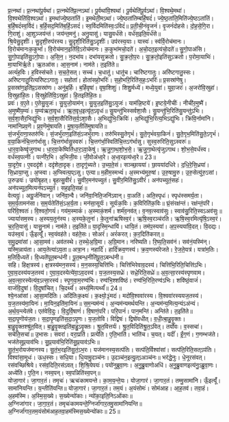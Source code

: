 

  
प्र॒त्नथा॑। प्र॒त्नथा॑पू॒र्वथा॑। प्र॒त्नथेति॑प्र॒त्नऽथा॑। पू॒र्वथा॑वि॒श्वथा॑। पू॒र्वथेति॑पू॒र्वऽथा॑। वि॒श्वथे॒मथा॑। वि॒श्वथेति॑वि॒श्वऽथा॑। इ॒मथा॑ज्ये॒ष्ठता॑तिं। इ॒मथेती॒मऽथा॑। ज्ये॒ष्ठता॑तिम्बर्हि॒षदं॑। ज्ये॒ष्ठ॒ता॑ति॒मिति॑ज्ये॒ष्ठऽता॑तिं। ब॒र्हि॒षदं॑स्व॒र्विदं। ब॒र्हि॒सद॒मिति॑ब॒र्हि॒ऽसदं॑। स्व॒र्विदमिति॑स्वः॒ऽविदं॑॥ प्र॒ती॒ची॒नंवृ॒जनं॑। वृ॒जनं॑दोहसे। दो॒ह॒से॒गि॒रा। गि॒राशुं। आ॒शुञ्जय॑न्तं। जय॑न्त॒मनु॑। अनु॒यासु॑। यासु॒वर्ध॑से। वर्ध॑स॒इति॒वर्ध॑से॥  
श्रि॒येसु॒दृशीः॑। सु॒दृशी॒रुप॑रस्य। सु॒दृशी॒रिति॑सु॒ऽदृशीः॑। उप॑रस्य॒याः। यास्वः॑। स्व॑र्वि॒रोच॑मानः। वि॒रोच॑मानःक॒कुभां॑। वि॒रोच॑मान॒इति॑वि॒ऽरोच॑मानः। क॒कुभा॑मचो॒दते॑। अ॒चो॒दत॒इत्य॑चो॒दते॑॥ सु॒गो॒पाअ॑सि। सु॒गो॒पाइति॑सु॒ऽगो॒पाः। अ॒सि॒न॒। न॒दभा॑य। दभा॑यसुक्रतो। सु॒क्र॒तो॒प॒रः। सु॒क्र॒तो॒इति॑सुऽक्रतो। प॒रोमा॒याभिः॑। मा॒याभि॑र्ऋ॒ते। ऋ॒तआ॑स। आ॒स॒नाम॑। नाम॑ते। त॒इति॑ते॥  
अत्यं॑ह॒विः। ह॒विस्स॑चते। स॒च॒ते॒सत्। सच्च॑। च॒धातु॑। धातु॑च। चारि॑ष्टगातुः। अरि॑ष्टगातु॒स्सः। अरि॑ष्टगातु॒रित्यरि॑ष्टऽगातुः। सहोता॑। होता॑सहो॒भरिः॑। स॒हो॒भरि॒रिति॑स॒हः॒ऽभरिः॑॥ प्र॒सस्रा॑णेषु। प्र॒सस्रा॑ण॒इति॑प्र॒ऽसस्रा॑णः। अनु॑ब॒र्हिः। ब॒र्हिवृषा॑। वृषा॒शिशुः॑। शिशु॒र्मध्ये॑। मध्ये॒युवा॑। युवा॒जरः॑। अ॒जरो॑वि॒स्रुहा॑। वि॒स्रुहा॑हि॒तः। वि॒स्रुहेति॑वि॒ऽस्रुहा॑। हि॒तइति॑हि॒तः॥  
प्रवः॑। व॒ए॒ते। ए॒तेसु॒युजः॑। सु॒युजो॒याम॑न्। सु॒युज॒इति॑सु॒ऽयुजः॑। याम॑न्नि॒ष्टये॑। इ॒ष्टये॒नीचीः॑। नीची॑र॒मुष्मै॑। अ॒मुष्मै॑य॒म्यः॑। य॒म्य॑ऋता॒वृधः॑। ऋ॒त॒वृध॒इत्यृ॑त॒ऽवृधः॑॥ सु॒यन्तु॑भिस्सर्वशा॒सैः। सु॒यन्तु॑भि॒रिति॑सु॒यन्तु॑ऽभिः। स॒र्व॒शा॒सैर॒भिद्यु॑भिः। स॒र्व॒शा॒सैरिति॑स॒र्व॒ऽशा॒सैः। अ॒भिद्यु॑भिः॒क्रिविः॑। अ॒भिद्यु॑भि॒रित्य॒भिऽद्यु॑भिः। क्रिवि॒र्नामा॑नि। नामा॑निप्रव॒णॆ। प्र॒व॒णॆमु॑षायति। मु॒षा॒य॒तीति॑मुषायति॥  
सं॒जर्भु॑राणा॒स्तरु॑भिः। सं॒जर्भु॑राण॒इति॑सं॒ऽजर्भु॑राणः। तरु॑भिस्सु॒तेगृभं॑। सु॒ते॒गृभं॑वया॒किनं॑। सु॒ते॒गृभ॒मिति॑सु॒ते॒ऽगृभं॑। व॒या॒किनं॑चि॒त्तग॑र्भासु। चि॒त्तग॑र्भासु॒स्वरुः॑। चि॒त्तग॑र्भा॒स्विति॑चि॒त्तऽग॑र्भासु। सुस्व॒रुरिति॒सुऽस्वरुः॑॥ धा॒र॒वा॒केष्वृ॑जुगाथ। धा॒र॒वा॒केष्विति॑धा॒र॒ऽवा॒केषु॑। ऋ॒जु॒गा॒थ॒शो॒भ॒से॒। ऋ॒जु॒गा॒थेत्यृ॑जुऽगाथ। शो॒भ॒से॒वर्ध॑स्व। वर्ध॑स्व॒पत्नीः॑। पत्नी॑र॒भि। अ॒भिजी॒वः। जी॒वोअ॑ध्व॒रे। अ॒ध्व॒रइत्य॑ध्व॒रे॥ 23॥  
या॒दृगे॒व। ए॒वददृ॑शे। ददृ॑शेता॒दृक्। ता॒दृगु॑च्यते। उ॒च्य॒ते॒सं। सञ्च्छा॒यया॑। छा॒यया॑दधिरे। द॒धि॒रे॒सि॒ध्रया॑। सि॒ध्राया॒प्सु। अ॒प्स्वा। अ॒प्स्वित्य॒प्ऽसु। एत्या॥ म॒हीम॒स्मभ्यं॑। अ॒स्मभ्य॑मुरु॒षां। उ॒रु॒षामु॒रु। उ॒रु॒सेत्यु॑रु॒ऽसां। उ॒रुज्रयः॑। ज्रयो॑बृ॒हत्। बृ॒हत्सु॒वीरं॑। सु॒वीर॒मन॑पच्युतं। सु॒वीर॒मिति॑सु॒ऽवीरं॑। अन॑पच्युतं॒सहः॑। अन॑पच्युत॒मित्यन॑पऽच्युतं। सह॒इति॒सहः॑॥  
वेत्यग्रुः॑। अग्रु॒र्जनि॑वान्। जनि॑वा॒न्वै। जनि॑वा॒निति॒जनि॑ऽवान्। वा॒अति॑। अति॒स्पृधः॑। स्पृध॑स्समर्य॒ता। स॒म॒र्य॒तामन॑सा। स॒म॒र्यतेति॑सं॒ऽअ॒र्य॒ता। मन॑सा॒सूर्यः॑। सूर्यः॑क॒विः। क॒विरिति॑क॒विः॥ घ्रं॒संरक्ष॑न्तं। रक्ष॑न्तं॒परि॑। परि॑वि॒श्वतः॑। वि॒श्वतो॒गयं॑। गय॑म॒स्माकं॑। अ॒स्माकं॒शर्म॑। शर्म॑व॒नव॑त्। व॒नव॒त्स्वाव॑सुः। स्वाव॑सु॒रिति॒स्वऽअव॑सुः॥  
ज्यायां॑सम॒स्य। अ॒स्यय॒तुन॑स्य। अ॒स्यके॒तुना॑। के॒तुना॑ऋषिस्व॒रं। ऋ॒षि॒स्व॒रञ्च॑रति। ऋ॒षि॒स्व॒रमित्यृ॑षि॒ऽस्व॒रं। च॒र॒ति॒यासु॑। यासु॒नाम॑। नाम॑ते। त॒इति॑ते॥ या॒दृस्मि॒न्धायि॑। धायि॒तं। तम॑प॒स्यया॑। अ॒प॒स्यया॑वि॒दत्। वि॒दद्यः। यउ॑स्व॒यं। ऊँ॒इत्यूँ॑। स्व॒यंवह॑ते। वह॑ते॒सः। सोअरं॑। अरं॑करत्। क॒र॒दिति॑करत्॥  
स॒मु॒द्रमा॑सां। आ॒सा॒मव॑। अव॑तस्थे। त॒स्थे॒अ॒ग्रि॒मा। अ॒ग्रि॒मान। नरि॑ष्यति। रि॒ष्य॒ति॒सव॑नं। सव॑नं॒यस्मि॑न्। यस्मि॒न्नाय॑ता। आय॒तेत्या॑ऽय॒ता॥ अत्रा॒न। नहार्दि॑। हार्दि॑क्रव॒णस्य॑। क्र॒व॒णस्य॑रेजते। रे॒ज॒ते॒यत्र॑। यत्रा॑म॒तिः। म॒तिर्वि॒ध्यते॑। वि॒ध्यते॑पूत॒बन्ध॑नी। पू॒त॒बन्ध॒नीति॑पू॒त॒ऽबन्ध॑नी॥  
सहि। हिक्ष॒त्रस्य॑। क्ष॒त्रस्य॑मन॒सस्य॑। म॒न॒सस्य॒चित्ति॑भिः। चित्ति॑भिरेवाव॒दस्य॑। चित्ति॑भि॒रिति॒चित्ति॑ऽभिः। ए॒वा॒व॒दस्य॑यज॒तस्य॑। ए॒वा॒व॒दस्येत्ये॑वा॒ऽव॒दस्य॑। य॒ज॒तस्य॒सध्रेः॑। सध्रे॒रिति॒सध्रेः॑॥ अ॒व॒त्सा॒रस्य॑स्पृणवाम। अ॒व॒त्सा॒रस्येत्य॑व॒ऽत्सा॒रस्य॑। स्पृ॒ण॒वा॒म॒रण्व॑भिः। रण्व॑भि॒श्शवि॑ष्ठं। रण्व॑भि॒रिति॒रण्व॑ऽभिः। शवि॑ष्ठं॒वाजं॑। वाजं॑वि॒दुषा॑। वि॒दुषा॑चित्। चि॒दर्थ्यं॑। अर्थ्य॒मित्यर्थ्यं॑॥ 24॥  
श्ये॒नआ॑सां। आ॒सा॒मदि॑तिः। अदि॑तिःक॒क्ष्यः॑। क॒क्ष्यो॒३॒॑मदः॑। मदो॑वि॒श्ववा॑रस्य। वि॒श्ववा॑रस्ययज॒तस्य॑। य॒ज॒तस्य॑मा॒यिनः॑। मा॒यिन॒इति॑मा॒यिनः॑॥ स॒म॒न्यम॑न्यं। अ॒न्यम॑न्यमर्थयन्ति। अ॒न्यम॑न्य॒मित्य॒न्यंऽअ॑न्यं। अ॒र्थ॒य॒न्त्येत॑वे। एत॑वेवि॒दुः। वि॒दुर्वि॒षाणं॑। वि॒षाणं॒परि॑। परि॒पानं॑। पान॒मन्ति॑। अन्ति॑ते। त॒इति॑ते॥  
स॒दा॒पृ॒णॊय॑ज॒तः। स॒दा॒पृ॒णइति॑स॒दा॒ऽपृ॒णः। य॒ज॒तोवि। विद्विषः॑। द्विषो॑वधीत्। व॒धी॒त्बा॒हु॒वृ॒क्तः। बा॒हु॒वृ॒क्तश्श्रु॑त॒वित्। बा॒हु॒वृ॒क्तइति॑बा॒हु॒ऽवृ॒क्तः। श्रु॒त॒वित्तर्यः॑। श्रु॒त॒विदिति॑श्रु॒त॒ऽवित्। तर्यो॑वः। व॒स्सचा॑। सचेति॒सचा॑॥ उ॒भासः। सवरा॑। वरा॒प्रति॑। प्रत्ये॑ति। ए॒ति॒भाति॑। भाति॑च। च॒यत्। यदीं॑। ईं॒ग॒णं। ग॒णम्भज॑ते। भज॑तेसुप्र॒याव॑भिः। सु॒प्र॒याव॑भि॒रिति॑सु॒प्र॒याव॑ऽभिः॥  
सु॒तं॒भ॒रोयज॑मानस्य। सु॒तं॒भ॒रइति॑सु॒तं॒ऽभ॒रः। यज॑मानस्य॒सत्प॑तिः। सत्प॑ति॒र्विश्वा॑सां। सत्प॑ति॒रिति॒सत्ऽप॑तिः। विश्वा॑सा॒मूधः॑। ऊध॒स्सः। सधि॒या। धि॒यामु॒दञ्च॑नः। उ॒दञ्च॑न॒इत्यु॒त्ऽअञ्च॑नः॥ भर॑द्धे॒नुः। धे॒नूरस॑वत्। रस॑वच्छिश्रिये। रस॑व॒दिति॒रस॑ऽवत्। शि॒श्रि॒येपयः॑। पयो॑नुब्रुवा॒णः। अ॒नु॒ब्रु॒वाणोअधि॑। अ॒नु॒ब्रु॒वाणइत्य॑नु॒ऽब्रु॒वा॒णः। अध्ये॑ति। ए॒ति॒न। नस्व॒पन्। स्व॒पन्निति॑स्व॒पन्॥  
योजा॒गार॑। जा॒गार॒तं। तमृचः॑। ऋचः॑कामयन्ते। का॒म॒य॒न्ते॒यः। योजा॒गार॑। जा॒गार॒तं। तम्मु॒सामा॑नि। ऊँ॒इत्यूँ॑। सामा॑नियन्ति। य॒न्तीति॑यन्ति॥ योजा॒गार॑। जा॒गार॒तं। तम॒यं। अ॒यंसोमः॑। सोम॑आह। आ॒ह॒तव॑। तवा॒हं। अ॒हम॑स्मि। अ॒स्मि॒स॒ख्ये। स॒ख्येन्यो॑काः। न्यो॑का॒इति॒निऽओ॑काः॥  
अ॒ग्निजा॑गार। जा॒गा॒र॒तं। तमृचः॑कामयन्ते॒ग्निर्जा॑गार॒तमु॒सामा॑नियन्ति॥ अ॒ग्निर्जा॑गार॒तम॒यंसोम॑आह॒तवा॒हम॑स्मिस॒ख्येन्यो॑काः॥ 25॥  
